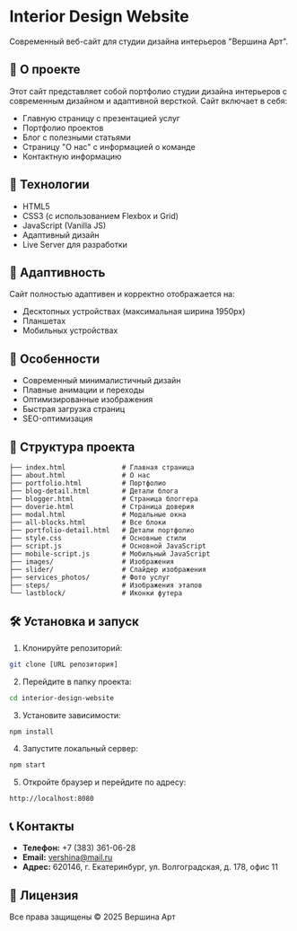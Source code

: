 # Interior Design Website

Современный веб-сайт для студии дизайна интерьеров "Вершина Арт".

## 🎨 О проекте

Этот сайт представляет собой портфолио студии дизайна интерьеров с современным дизайном и адаптивной версткой. Сайт включает в себя:

- Главную страницу с презентацией услуг
- Портфолио проектов
- Блог с полезными статьями
- Страницу "О нас" с информацией о команде
- Контактную информацию

## 🚀 Технологии

- HTML5
- CSS3 (с использованием Flexbox и Grid)
- JavaScript (Vanilla JS)
- Адаптивный дизайн
- Live Server для разработки

## 📱 Адаптивность

Сайт полностью адаптивен и корректно отображается на:
- Десктопных устройствах (максимальная ширина 1950px)
- Планшетах
- Мобильных устройствах

## 🎯 Особенности

- Современный минималистичный дизайн
- Плавные анимации и переходы
- Оптимизированные изображения
- Быстрая загрузка страниц
- SEO-оптимизация

## 📂 Структура проекта

```
├── index.html              # Главная страница
├── about.html              # О нас
├── portfolio.html          # Портфолио
├── blog-detail.html        # Детали блога
├── blogger.html            # Страница блоггера
├── doverie.html            # Страница доверия
├── modal.html              # Модальные окна
├── all-blocks.html         # Все блоки
├── portfolio-detail.html   # Детали портфолио
├── style.css               # Основные стили
├── script.js               # Основной JavaScript
├── mobile-script.js        # Мобильный JavaScript
├── images/                 # Изображения
├── slider/                 # Слайдер изображения
├── services_photos/        # Фото услуг
├── steps/                  # Изображения этапов
└── lastblock/              # Иконки футера
```

## 🛠️ Установка и запуск

1. Клонируйте репозиторий:
```bash
git clone [URL репозитория]
```

2. Перейдите в папку проекта:
```bash
cd interior-design-website
```

3. Установите зависимости:
```bash
npm install
```

4. Запустите локальный сервер:
```bash
npm start
```

5. Откройте браузер и перейдите по адресу:
```
http://localhost:8080
```

## 📞 Контакты

- **Телефон:** +7 (383) 361-06-28
- **Email:** vershina@mail.ru
- **Адрес:** 620146, г. Екатеринбург, ул. Волгоградская, д. 178, офис 11

## 📄 Лицензия

Все права защищены © 2025 Вершина Арт 